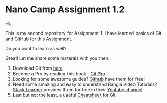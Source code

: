 # Nano Camp Assignment 1.2

Hi,

This is my second repository for Assignment 1. I have learned basics of Git and GitHub for this Assignment.

Do you want to learn as well?

Great! Let me share some materals with you then.

1. Download Git from [here](https://git-scm.com)
2. Become a Pro by reading this book - [Git Pro](https://git-scm.com/book/en/v2)
3. Looking for some awesome guides? [Github](https://guides.github.com) have them for free!
4. Need some amazing and easy to understand Bangla Video Tutorials? [Stack Learner](https://www.facebook.com/stacklearner) provides them for free in their [Youtube channel](https://www.youtube.com/playlist?list=PL_XxuZqN0xVDDw5eyzuRDXBzgdnW7UpDF)
5. Last but not the least, a useful [Cheatsheet](https://education.github.com/git-cheat-sheet-education.pdf) for Git
